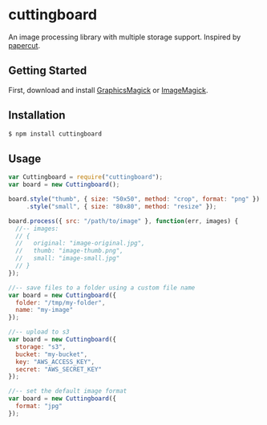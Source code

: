 # cuttingboard

An image processing library with multiple storage support. Inspired by [papercut](https://github.com/Rafe/papercut).

## Getting Started

First, download and install [GraphicsMagick](http://www.graphicsmagick.org) or [ImageMagick](http://www.imagemagick.org).

## Installation

```sh
$ npm install cuttingboard
```

## Usage

```javascript
var Cuttingboard = require("cuttingboard");
var board = new Cuttingboard();

board.style("thumb", { size: "50x50", method: "crop", format: "png" })
     .style("small", { size: "80x80", method: "resize" });

board.process({ src: "/path/to/image" }, function(err, images) {
  //-- images:
  // {
  //   original: "image-original.jpg",
  //   thumb: "image-thumb.png",
  //   small: "image-small.jpg"
  // }
});

//-- save files to a folder using a custom file name
var board = new Cuttingboard({
  folder: "/tmp/my-folder",
  name: "my-image"
});

//-- upload to s3
var board = new Cuttingboard({
  storage: "s3",
  bucket: "my-bucket",
  key: "AWS_ACCESS_KEY",
  secret: "AWS_SECRET_KEY"
});

//-- set the default image format
var board = new Cuttingboard({
  format: "jpg"
});
```
